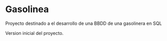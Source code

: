 # Gasolinea
Proyecto destinado a el desarrollo de una BBDD de una gasolinera en SQL

Version inicial del proyecto.
